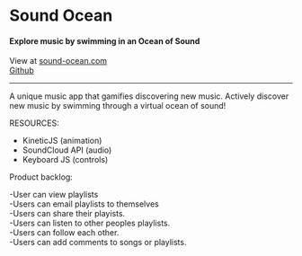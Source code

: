 # Sound Ocean

#### Explore music by swimming in an Ocean of Sound

View at [sound-ocean.com](http://sound-ocean.com)  
[Github](https://github.com/ScottLNorvell/sound_ocean.git)

---

A unique music app that gamifies discovering new music. Actively discover new music by swimming through a virtual ocean of sound!


RESOURCES:  
* KineticJS (animation)  
* SoundCloud API (audio)  
* Keyboard JS (controls)  

Product backlog:  

-User can view playlists  
-Users can email playlists to themselves  
-Users can share their playists.  
-Users can listen to other peoples playlists.  
-Users can follow each other.  
-Users can add comments to songs or playlists. 
